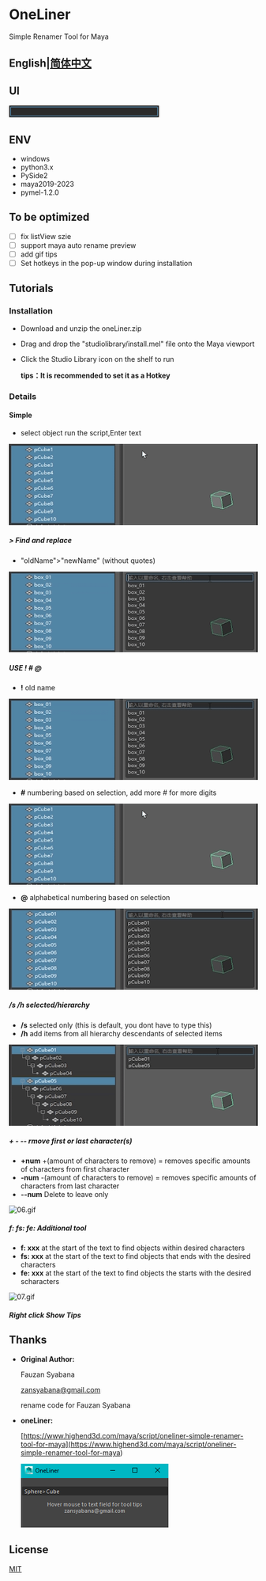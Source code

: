 # OneLiner

Simple Renamer Tool for Maya

## English|[简体中文](README_zh.md)

## UI

![image.png](images/10.png)

## ENV

- windows
- python3.x
- PySide2
- maya2019-2023
- pymel-1.2.0

## To be optimized

- [ ] fix listView szie
- [ ] support maya auto rename preview
- [ ] add gif tips
- [ ] Set hotkeys in the pop-up window during installation

## Tutorials

### Installation

- Download and unzip the oneLiner.zip
- Drag and drop the "studiolibrary/install.mel" file onto the Maya viewport
- Click the Studio Library icon on the shelf to run

    **tips：It is recommended to set it as a Hotkey**

### Details

#### Simple

- select object run the script,Enter text

![01.gif](images/01.gif)

##### > Find and replace

- "oldName">"newName" (without quotes)

![03.gif](images/03.gif)

##### USE ! # @

- **!** old name

![02.gif](images/02.gif)

- **#** numbering based on selection, add more # for more digits

![01.gif](images/01.gif)

- **@** alphabetical numbering based on selection

![04.gif](images/04.gif)

##### /s /h selected/hierarchy

- **/s** selected only (this is default, you dont have to type this)
- **/h** add items from all hierarchy descendants of selected items

![05.gif](images/05.gif)

##### + - -- rmove first or last character(s)

- **+num** +(amount of characters to remove) = removes specific amounts of characters from first character
- **-num** -(amount of characters to remove) = removes specific amounts of characters from last character
- **--num** Delete to leave only

![06.gif](images/06.gif)

##### f: fs: fe: Additional tool

- **f: xxx** at the start of the text to find objects within desired characters
- **fs: xxx** at the start of the text to find objects that ends with the desired characters
- **fe: xxx** at the start of the text to find objects the starts with the desired scharacters

![07.gif](images/07.gif)

##### Right click Show Tips

## Thanks

- **Original Author:**

    Fauzan Syabana

    zansyabana@gmail.com

    rename code for Fauzan Syabana

- **oneLiner:**

    [https://www.highend3d.com/maya/script/oneliner-simple-renamer-tool-for-maya](<https://www.highend3d.com/maya/script/oneliner-simple-renamer-tool-for-maya>)

    ![09.png](images/09.png)

## License

[MIT](LICENSE)
